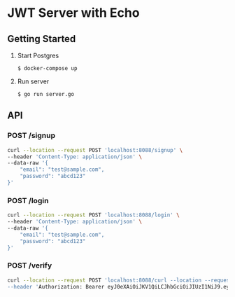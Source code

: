 # JWT Server with Echo
## Getting Started
1. Start Postgres
    ```
    $ docker-compose up
    ```

1. Run server
    ```
    $ go run server.go
    ```

## API
### POST /signup
```sh
curl --location --request POST 'localhost:8088/signup' \
--header 'Content-Type: application/json' \
--data-raw '{
    "email": "test@sample.com",
    "password": "abcd123"
}'
```

### POST /login
```sh
curl --location --request POST 'localhost:8088/login' \
--header 'Content-Type: application/json' \
--data-raw '{
    "email": "test@sample.com",
    "password": "abcd123"
}'

```

### POST /verify
```sh
curl --location --request POST 'localhost:8088/curl --location --request POST 'localhost:8088/verify' \
--header 'Authorization: Bearer eyJ0eXAiOiJKV1QiLCJhbGciOiJIUzI1NiJ9.eyJleHAiOjE2Mjg1MTM1ODYsImlhdCI6MTU5Njk3NzU4Niwic3ViIjoxMSwiZW1haWwiOiJ0ZXN0QHNhbXBsZS5jb20ifQ.wU2iZqoggf5QHYjBXlHVdNI4OybxBYEWLGqJHYsbf2s'
```
